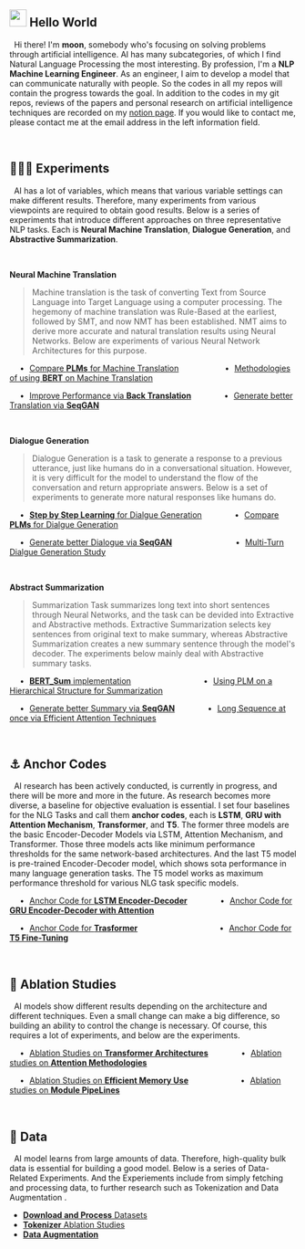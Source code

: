 ## <img src="https://emojis.slackmojis.com/emojis/images/1531849430/4246/blob-sunglasses.gif?1531849430" width="30"/> Hello World
&nbsp; Hi there! I'm **moon**, somebody who's focusing on solving problems through artificial intelligence. AI has many subcategories, of which I find Natural Language Processing the most interesting. By profession, I'm a **NLP Machine Learning Engineer**. As an engineer, I aim to develop a model that can communicate naturally with people. So the codes in all my repos will contain the progress towards the goal. In addition to the codes in my git repos, reviews of the papers and personal research on artificial intelligence techniques are recorded on my <a href="https://shy-vole-f74.notion.site/Hello-I-m-moon-e1ecc2e40b32405e997713cfb44e4f3c">notion page</a>. If you would like to contact me, please contact me at the email address in the left information field.

<br>

## 👨🏻‍🔬 Experiments
&nbsp; AI has a lot of variables, which means that various variable settings can make different results. Therefore, many experiments from various viewpoints are required to obtain good results. Below is a series of experiments that introduce different approaches on three representative NLP tasks. Each is **Neural Machine Translation**, **Dialogue Generation**, and **Abstractive Summarization**.

<br>

**Neural Machine Translation**
> Machine translation is the task of converting Text from Source Language into Target Language using a computer processing. The hegemony of machine translation was Rule-Based at the earliest, followed by SMT, and now NMT has been established. NMT aims to derive more accurate and natural translation results using Neural Networks. Below are experiments of various Neural Network Architectures for this purpose.

&emsp; • &hairsp; <a href="https://github.com/moon23k/NMT_PLMs">Compare **PLMs** for Machine Translation</a> 
&emsp; &emsp; &emsp; &emsp; &hairsp;
• &hairsp; <a href="https://github.com/moon23k/NMT_BERT">Methodologies of using **BERT** on Machine Translation</a>

&emsp; • &hairsp; <a href="https://github.com/moon23k/NMT_Back">Improve Performance via **Back Translation**</a> 
&emsp; &emsp; &emsp;
• &hairsp; <a href="https://github.com/moon23k/NMT_GAN">Generate better Translation via **SeqGAN**</a>

<br>

**Dialogue Generation**
> Dialogue Generation is a task to generate a response to a previous utterance, just like humans do in a conversational situation. However, it is very difficult for the model to understand the flow of the conversation and return appropriate answers. Below is a set of experiments to generate more natural responses like humans do.

&emsp;  • &hairsp; <a href="https://github.com/moon23k/Dialog_SBS">**Step by Step Learning** for Dialgue Generation</a>
&emsp; &emsp; &emsp; 
• &hairsp; <a href="https://github.com/moon23k/Dialog_PLMs">Compare **PLMs** for Dialgue Generation</a>

&emsp;  • &hairsp; <a href="https://github.com/moon23k/Dialog_GAN">Generate better Dialogue via **SeqGAN**</a> 
&emsp; &emsp; &emsp; &emsp; &emsp; &emsp;
• &hairsp; <a href="https://github.com/moon23k/Dialog_Multi">Multi-Turn Dialgue Generation Study</a>

<br>

**Abstract Summarization**
> Summarization Task summarizes long text into short sentences through Neural Networks, and the task can be devided into Extractive and Abstractive methods. Extractive Summarization selects key sentences from original text to make summary, whereas Abstractive Summarization creates a new summary sentence through the model's decoder. The experiments below mainly deal with Abstractive summary tasks.

&emsp; • &hairsp; <a href="https://github.com/moon23k/Sum_BERT">**BERT_Sum** implementation</a> 
&emsp; &emsp; &emsp; &emsp; &emsp; &emsp; &nbsp; &nbsp;
• &hairsp; <a href="https://github.com/moon23k/Sum_Hier">Using PLM on a Hierarchical Structure for Summarization</a>

&emsp; • &hairsp; <a href="https://github.com/moon23k/Sum_GAN">Generate better Summary via **SeqGAN**</a> 
&emsp; &emsp; &emsp;
• &hairsp; <a href="https://github.com/moon23k/Sum_Long">Long Sequence at once via Efficient Attention Techniques</a>

<br>

## ⚓ Anchor Codes
&nbsp; AI research has been actively conducted, is currently in progress, and there will be more and more in the future. As research becomes more diverse, a baseline for objective evaluation is essential. I set four baselines for the NLG Tasks and call them **anchor codes**, each is **LSTM**, **GRU with Attention Mechanism**, **Transformer**, and **T5**. The former three models are the basic Encoder-Decoder Models via LSTM, Attention Mechanism, and Transformer. Those three models acts like minimum performance thresholds for the same network-based architectures. And the last T5 model is pre-trained Encoder-Decoder model, which shows sota performance in many language generation tasks. The T5 model works as maximum performance threshold for various NLG task specific models.


&emsp; • &hairsp; <a href="https://github.com/moon23k/LSTM_Anchors">Anchor Code for **LSTM Encoder-Decoder**</a> 
&emsp; &emsp; &emsp; 
• &hairsp; <a href="https://github.com/moon23k/Attention_Anchors">Anchor Code for **GRU Encoder-Decoder with Attention**</a>

&emsp; • &hairsp; <a href="https://github.com/moon23k/Transformer_Anchors">Anchor Code for **Trasformer**</a> 
&emsp; &emsp; &emsp; &emsp; &emsp; &emsp; &emsp; &nbsp; &thinsp;
• &hairsp; <a href="https://github.com/moon23k/T5_Anchors">Anchor Code for **T5 Fine-Tuning**</a>

<br>

## 📄 Ablation Studies
&nbsp; AI models show different results depending on the architecture and different techniques. Even a small change can make a big difference, so building an ability to control the change is necessary. Of course, this requires a lot of experiments, and below are the experiments.

&emsp; • &hairsp; <a href="https://github.com/moon23k/Transformer_Ablation">Ablation Studies on **Transformer Architectures**</a>
&emsp; &emsp; &emsp; 
• &hairsp; <a href="https://github.com/moon23k/Attention_Ablation">Ablation studies on **Attention Methodologies**</a>

&emsp; • &hairsp; <a href="https://github.com/moon23k/Memory_Ablation">Ablation Studies on **Efficient Memory Use**</a> 
&emsp; &emsp; &emsp; &emsp; &nbsp; &nbsp; 
• &hairsp; <a href="https://github.com/moon23k/Pipeline_Ablation">Ablation studies on **Module PipeLines**</a> 

<br>

## 💾 Data
&nbsp; AI model learns from large amounts of data. Therefore, high-quality bulk data is essential for building a good model. Below is a series of Data-Related Experiments. And the Experiements include from simply fetching and processing data, to further research such as Tokenization and Data Augmentation .

* <a href="https://github.com/moon23k/NLP_datasets">**Download and Process** Datasets</a>
* <a href="https://github.com/moon23k/Tokenizer_Ablation">**Tokenizer** Ablation Studies</a>
* <a href="https://github.com/moon23k/Data_Augmentation">**Data Augmentation**</a>
